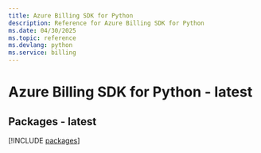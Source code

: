 ```yaml
---
title: Azure Billing SDK for Python
description: Reference for Azure Billing SDK for Python
ms.date: 04/30/2025
ms.topic: reference
ms.devlang: python
ms.service: billing
---
```

# Azure Billing SDK for Python - latest
## Packages - latest
[!INCLUDE [packages](billing-index.md)]